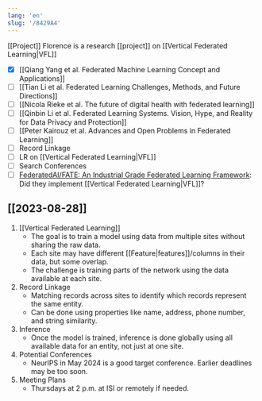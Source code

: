```yaml
---
lang: 'en'
slug: '/8429A4'
---
```


[[Project]] Florence is a research [[project]] on [[Vertical Federated Learning|VFL]]

- [x] [[Qiang Yang et al. Federated Machine Learning Concept and Applications]]
- [ ] [[Tian Li et al. Federated Learning Challenges, Methods, and Future Directions]]
- [ ] [[Nicola Rieke et al. The future of digital health with federated learning]]
- [ ] [[Qinbin Li et al. Federated Learning Systems. Vision, Hype, and Reality for Data Privacy and Protection]]
- [ ] [[Peter Kairouz et al. Advances and Open Problems in Federated Learning]]
- [ ] Record Linkage
- [ ] LR on [[Vertical Federated Learning|VFL]]
- [ ] Search Conferences
- [ ] [FederatedAI/FATE: An Industrial Grade Federated Learning Framework](https://github.com/FederatedAI/FATE): Did they implement [[Vertical Federated Learning|VFL]]?

## [[2023-08-28]]

1. [[Vertical Federated Learning]]
   - The goal is to train a model using data from multiple sites without sharing the raw data.
   - Each site may have different [[Feature|features]]/columns in their data, but some overlap.
   - The challenge is training parts of the network using the data available at each site.
1. Record Linkage
   - Matching records across sites to identify which records represent the same entity.
   - Can be done using properties like name, address, phone number, and string similarity.
1. Inference
   - Once the model is trained, inference is done globally using all available data for an entity, not just at one site.
1. Potential Conferences
   - NeurIPS in May 2024 is a good target conference. Earlier deadlines may be too soon.
1. Meeting Plans
   - Thursdays at 2 p.m. at ISI or remotely if needed.
